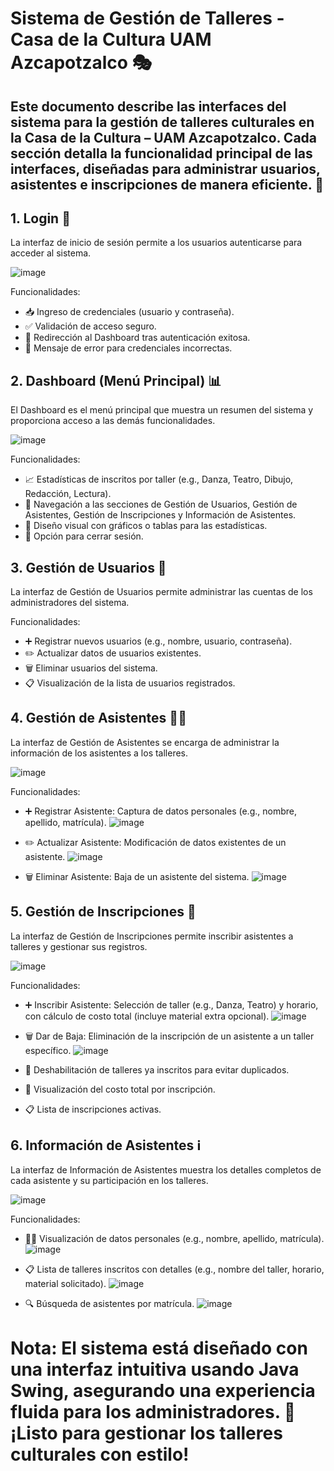 # Sistema de Gestión de Talleres - Casa de la Cultura UAM Azcapotzalco 🎭

Este documento describe las interfaces del sistema para la gestión de talleres culturales en la Casa de la Cultura – UAM Azcapotzalco. Cada sección detalla la funcionalidad principal de las interfaces, diseñadas para administrar usuarios, asistentes e inscripciones de manera eficiente. 🚀
---
## 1. Login 🔐

La interfaz de inicio de sesión permite a los usuarios autenticarse para acceder al sistema.

![image](https://github.com/user-attachments/assets/1def7677-2367-47c2-85ce-6621b2e8a296)

Funcionalidades:
- 📥 Ingreso de credenciales (usuario y contraseña).
- ✅ Validación de acceso seguro.
- 🚪 Redirección al Dashboard tras autenticación exitosa.
- 🚫 Mensaje de error para credenciales incorrectas.

## 2. Dashboard (Menú Principal) 📊

El Dashboard es el menú principal que muestra un resumen del sistema y proporciona acceso a las demás funcionalidades.

![image](https://github.com/user-attachments/assets/fbdb5d3f-52d4-4e43-8e18-f7a3e3c84ca1)

Funcionalidades:
- 📈 Estadísticas de inscritos por taller (e.g., Danza, Teatro, Dibujo, Redacción, Lectura).
- 🧭 Navegación a las secciones de Gestión de Usuarios, Gestión de Asistentes, Gestión de Inscripciones y Información de Asistentes.
- 🎨 Diseño visual con gráficos o tablas para las estadísticas.
- 🔄 Opción para cerrar sesión.

## 3. Gestión de Usuarios 👥

La interfaz de Gestión de Usuarios permite administrar las cuentas de los administradores del sistema.

Funcionalidades:
- ➕ Registrar nuevos usuarios (e.g., nombre, usuario, contraseña).
- ✏️ Actualizar datos de usuarios existentes.
- 🗑️ Eliminar usuarios del sistema.
- 📋 Visualización de la lista de usuarios registrados.

## 4. Gestión de Asistentes 🧑‍🎓

La interfaz de Gestión de Asistentes se encarga de administrar la información de los asistentes a los talleres.

![image](https://github.com/user-attachments/assets/0b575939-860c-4056-866c-c273156a8d87)

Funcionalidades:
- ➕ Registrar Asistente: Captura de datos personales (e.g., nombre, apellido, matrícula).
![image](https://github.com/user-attachments/assets/ee1928a9-7ecd-436f-9a2e-e6a2d5b9960a)

- ✏️ Actualizar Asistente: Modificación de datos existentes de un asistente.
![image](https://github.com/user-attachments/assets/7d9f07fb-5efa-41d7-82d5-09fbacb7a5b1)

- 🗑️ Eliminar Asistente: Baja de un asistente del sistema.
![image](https://github.com/user-attachments/assets/0e820ffa-5345-4654-bc68-af06a17bdbdf)

## 5. Gestión de Inscripciones 📝

La interfaz de Gestión de Inscripciones permite inscribir asistentes a talleres y gestionar sus registros.

![image](https://github.com/user-attachments/assets/8a27fb8e-443f-4dfc-ac84-f273c71f4669)

Funcionalidades:
- ➕ Inscribir Asistente: Selección de taller (e.g., Danza, Teatro) y horario, con cálculo de costo total (incluye material extra opcional).
![image](https://github.com/user-attachments/assets/46937dc7-5427-495b-8ea8-de632ff964f7)

- 🗑️ Dar de Baja: Eliminación de la inscripción de un asistente a un taller específico.
![image](https://github.com/user-attachments/assets/848e0672-53fe-42b3-adab-012affb104c8)

- 🚫 Deshabilitación de talleres ya inscritos para evitar duplicados.
- 💸 Visualización del costo total por inscripción.
- 📋 Lista de inscripciones activas.

## 6. Información de Asistentes ℹ️

La interfaz de Información de Asistentes muestra los detalles completos de cada asistente y su participación en los talleres.

![image](https://github.com/user-attachments/assets/97c3b195-3668-41eb-b4e0-1d7ac704d5f7)

Funcionalidades:
- 🧑‍🎓 Visualización de datos personales (e.g., nombre, apellido, matrícula).
![image](https://github.com/user-attachments/assets/8968b13a-722e-4b65-88bd-784bd8b04d0b)

- 📋 Lista de talleres inscritos con detalles (e.g., nombre del taller, horario, material solicitado).
![image](https://github.com/user-attachments/assets/b670628b-2bc5-44fc-8252-03e31a087d49)

- 🔍 Búsqueda de asistentes por matrícula.
![image](https://github.com/user-attachments/assets/be018aee-5886-4c97-9030-b151f6e1da51)


# Nota: El sistema está diseñado con una interfaz intuitiva usando Java Swing, asegurando una experiencia fluida para los administradores. 🎉 ¡Listo para gestionar los talleres culturales con estilo!
